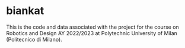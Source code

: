 # biankat
This is the code and data associated with the project for the course on Robotics and Design AY 2022/2023 at Polytechnic University of Milan (Politecnico di Milano).
